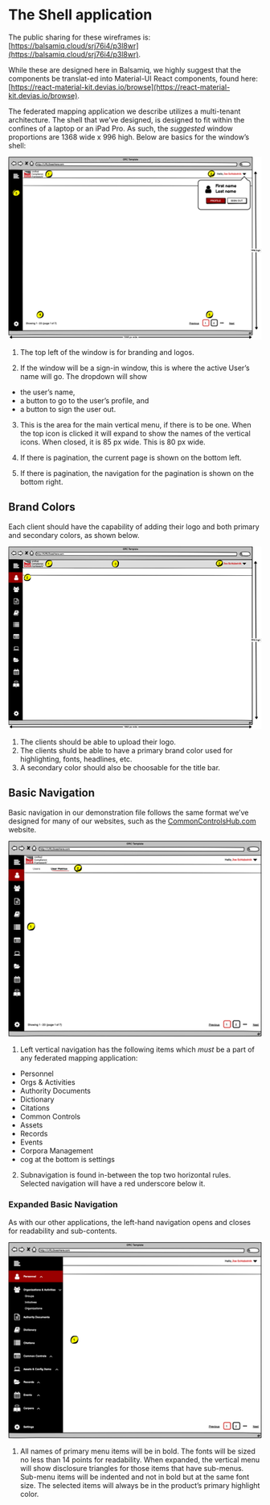 # The Shell application

The public sharing for these wireframes is: [https://balsamiq.cloud/srj76i4/p3l8wr](https://balsamiq.cloud/srj76i4/p3l8wr).

While these are designed here in Balsamiq, we highly suggest that the components be translat-ed into Material-UI React components, found here: [https://react-material-kit.devias.io/browse](https://react-material-kit.devias.io/browse).

The federated mapping application we describe utilizes a multi-tenant architecture. The shell that we’ve designed, is designed to fit within the confines of a laptop or an iPad Pro. As such, the _suggested_ window proportions are 1368 wide x 996 high. Below are basics for the window’s shell:

![Window basics](../../.gitbook/assets/0%20%283%29.png)

1. The top left of the window is for branding and logos.

2. If the window will be a sign-in window, this is where the active User’s name will go. The dropdown will show

* the user’s name,
* a button to go to the user’s profile, and
* a button to sign the user out.

3. This is the area for the main vertical menu, if there is to be one. When the top icon is clicked it will expand to show the names of the vertical icons. When closed, it is 85 px wide. This is 80 px wide.

4. If there is pagination, the current page is shown on the bottom left.

5. If there is pagination, the navigation for the pagination is shown on the bottom right.

## Brand Colors

Each client should have the capability of adding their logo and both primary and secondary colors, as shown below.

![Basic shell with colors and logo placement](../../.gitbook/assets/image.png)

1.  The clients should be able to upload their logo.
2. The clients shuld be able to have a primary brand color used for highlighting, fonts, headlines, etc.
3. A secondary color should also be choosable for the title bar.

## Basic Navigation

Basic navigation in our demonstration file follows the same format we’ve designed for many of our websites, such as the [CommonControlsHub.com](https://cch.commoncontrolshub.com/) website.

![Basic navigation](../../.gitbook/assets/1%20%282%29.png)

1. Left vertical navigation has the following items which _must_ be a part of any federated mapping application:

* Personnel
* Orgs & Activities
* Authority Documents
* Dictionary
* Citations
* Common Controls
* Assets
* Records
* Events
* Corpora Management 
* cog at the bottom is settings

2. Subnavigation is found in-between the top two horizontal rules. Selected navigation will have a red underscore below it.

### Expanded Basic Navigation

As with our other applications, the left-hand navigation opens and closes for readability and sub-contents.

![Expanded basic navigation](../../.gitbook/assets/2%20%282%29.png)

1. All names of primary menu items will be in bold. The fonts will be sized no less than 14 points for readability. When expanded, the vertical menu will show disclosure triangles for those items that have sub-menus. Sub-menu items will be indented and not in bold but at the same font size. The selected items will always be in the product’s primary highlight color.

